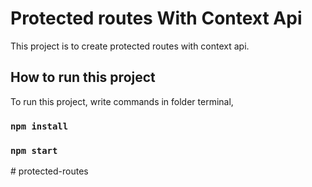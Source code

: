 # Protected routes With Context Api

This project is to create protected routes with context api.

## How to run this project

To run this project, write commands in folder terminal,

### `npm install`

### `npm start`
#   p r o t e c t e d - r o u t e s  
 